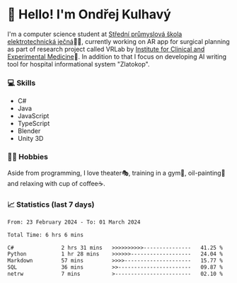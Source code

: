 # 👋 Hello! I'm Ondřej Kulhavý

I'm a computer science student at [Střední průmyslová škola elektrotechnická ječná](https://www.spsejecna.cz/)👨‍🎓, currently working on AR app for surgical planning as part of research project called VRLab by [Institute for Clinical and Experimental Medicine](https://www.ikem.cz/en/)🏥.
In addition to that I focus on developing AI writing tool for hospital informational system "Zlatokop".

### 💻 Skills
- C#
- Java
- JavaScript
- TypeScript
- Blender
- Unity 3D

### 🏋️‍♂️ Hobbies

Aside from programming, I love theater🎭, training in a gym💪, oil-painting🎨 and relaxing with cup of coffee☕.
### 📈 Statistics (last 7 days)
<!--START_SECTION:waka-->

```txt
From: 23 February 2024 - To: 01 March 2024

Total Time: 6 hrs 6 mins

C#               2 hrs 31 mins   >>>>>>>>>>---------------   41.25 %
Python           1 hr 28 mins    >>>>>>-------------------   24.04 %
Markdown         57 mins         >>>>---------------------   15.77 %
SQL              36 mins         >>-----------------------   09.87 %
netrw            7 mins          >------------------------   02.10 %
```

<!--END_SECTION:waka-->



